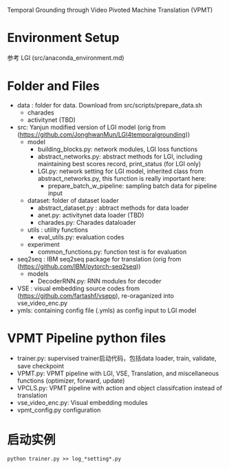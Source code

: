 Temporal Grounding through Video Pivoted Machine Translation
(VPMT)

# Environment Setup 
参考 LGI (src/anaconda_environment.md)

# Folder and Files 
- data : 
	folder for data. Download from src/scripts/prepare_data.sh 
	- charades 
	- activitynet (TBD)
- src: 
	Yanjun modified version of LGI model (orig from (https://github.com/JonghwanMun/LGI4temporalgrounding))
	- model 
		- building_blocks.py: network modules, LGI loss functions  
		- abstract_networks.py: abstract methods for LGI, including maintaining best scores record, print_status (for LGI only) 
		- LGI.py: network setting for LGI model, inherited class from abstract_networks.py, this function is really important here: 
			- prepare_batch_w_pipeline: sampling batch data for pipeline input 
	- dataset: folder of dataset loader 
		- abstract_dataset.py : abtract methods for data loader 
		- anet.py: activitynet data loader (TBD) 
		- charades.py: Charades dataloader 
	- utils : utility functions 
		- eval_utils.py: evaluation codes
	- experiment
		- common_functions.py: function test is for evaluation 
- seq2seq : 
	IBM seq2seq package for translation (orig from (https://github.com/IBM/pytorch-seq2seq)) 
	- models
	 	- DecoderRNN.py: RNN modules for decoder 
- VSE : 
	visual embedding source codes from (https://github.com/fartashf/vsepp), re-oraganized into vse_video_enc.py  
- ymls:
	containing config file (.ymls) as config input to LGI model 


# VPMT Pipeline python files 
- trainer.py:
	supervised trainer启动代码，包括data loader, train, validate, save checkpoint  
- VPMT.py:
	VPMT pipeline with LGI, VSE, Translation, and miscellaneous functions (optimizer, forward, update)
- VPCLS.py: 
	VPMT pipeline with action and object classifcation instead of translation 
- vse_video_enc.py: 
	Visual embedding modules 
- vpmt_config.py 
	configuration 

# 启动实例 
``python trainer.py >> log_*setting*.py
``


